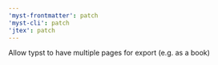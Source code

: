 ```yaml
---
'myst-frontmatter': patch
'myst-cli': patch
'jtex': patch
---
```


Allow typst to have multiple pages for export (e.g. as a book)
